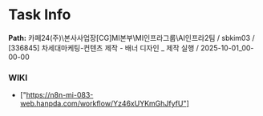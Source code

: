 # Task Info

**Path:** 카페24(주)\본사사업장\[CG]MI본부\MI인프라그룹\AI인프라2팀 / sbkim03 / [336845] 차세대마케팅-컨텐츠 제작 - 배너 디자인 _ 제작 실행 / 2025-10-01_00-00-00

### WIKI
- ["https://n8n-mi-083-web.hanpda.com/workflow/Yz46xUYKmGhJfyfU"]

